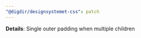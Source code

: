 ```yaml
---
"@digdir/designsystemet-css": patch
---
```


**Details**: Single outer padding when multiple children
